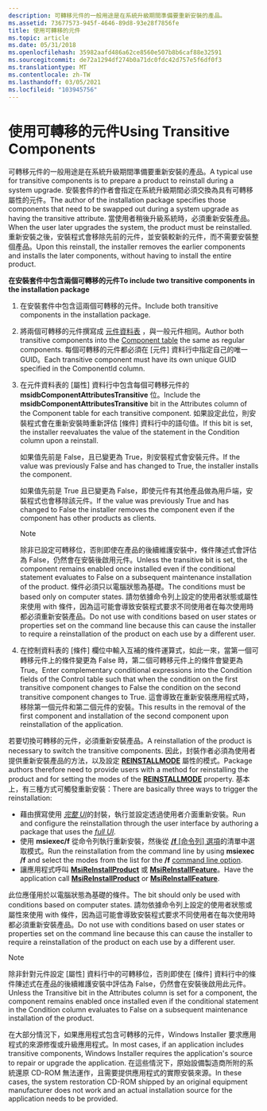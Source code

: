 ```yaml
---
description: 可轉移元件的一般用途是在系統升級期間準備要重新安裝的產品。
ms.assetid: 73677573-945f-4646-89d8-93e28f7856fe
title: 使用可轉移的元件
ms.topic: article
ms.date: 05/31/2018
ms.openlocfilehash: 35982aafd486a62ce8560e507b8b6caf88e32591
ms.sourcegitcommit: de72a1294df274b0a71dc0fdc42d757e5f6df0f3
ms.translationtype: MT
ms.contentlocale: zh-TW
ms.lasthandoff: 03/05/2021
ms.locfileid: "103945756"
---
```

# <a name="using-transitive-components"></a><span data-ttu-id="b7da2-103">使用可轉移的元件</span><span class="sxs-lookup"><span data-stu-id="b7da2-103">Using Transitive Components</span></span>

<span data-ttu-id="b7da2-104">可轉移元件的一般用途是在系統升級期間準備要重新安裝的產品。</span><span class="sxs-lookup"><span data-stu-id="b7da2-104">A typical use for transitive components is to prepare a product to reinstall during a system upgrade.</span></span> <span data-ttu-id="b7da2-105">安裝套件的作者會指定在系統升級期間必須交換為具有可轉移屬性的元件。</span><span class="sxs-lookup"><span data-stu-id="b7da2-105">The author of the installation package specifies those components that need to be swapped out during a system upgrade as having the transitive attribute.</span></span> <span data-ttu-id="b7da2-106">當使用者稍後升級系統時，必須重新安裝產品。</span><span class="sxs-lookup"><span data-stu-id="b7da2-106">When the user later upgrades the system, the product must be reinstalled.</span></span> <span data-ttu-id="b7da2-107">重新安裝之後，安裝程式會移除先前的元件，並安裝較新的元件，而不需要安裝整個產品。</span><span class="sxs-lookup"><span data-stu-id="b7da2-107">Upon this reinstall, the installer removes the earlier components and installs the later components, without having to install the entire product.</span></span>

<span data-ttu-id="b7da2-108">**在安裝套件中包含兩個可轉移的元件**</span><span class="sxs-lookup"><span data-stu-id="b7da2-108">**To include two transitive components in the installation package**</span></span>

1.  <span data-ttu-id="b7da2-109">在安裝套件中包含這兩個可轉移的元件。</span><span class="sxs-lookup"><span data-stu-id="b7da2-109">Include both transitive components in the installation package.</span></span>
2.  <span data-ttu-id="b7da2-110">將兩個可轉移的元件撰寫成 [元件資料表](component-table.md) ，與一般元件相同。</span><span class="sxs-lookup"><span data-stu-id="b7da2-110">Author both transitive components into the [Component table](component-table.md) the same as regular components.</span></span> <span data-ttu-id="b7da2-111">每個可轉移的元件都必須在 [元件] 資料行中指定自己的唯一 GUID。</span><span class="sxs-lookup"><span data-stu-id="b7da2-111">Each transitive component must have its own unique GUID specified in the ComponentId column.</span></span>
3.  <span data-ttu-id="b7da2-112">在元件資料表的 [屬性] 資料行中包含每個可轉移元件的 **msidbComponentAttributesTransitive** 位。</span><span class="sxs-lookup"><span data-stu-id="b7da2-112">Include the **msidbComponentAttributesTransitive** bit in the Attributes column of the Component table for each transitive component.</span></span> <span data-ttu-id="b7da2-113">如果設定此位，則安裝程式會在重新安裝時重新評估 [條件] 資料行中的語句值。</span><span class="sxs-lookup"><span data-stu-id="b7da2-113">If this bit is set, the installer reevaluates the value of the statement in the Condition column upon a reinstall.</span></span>

    <span data-ttu-id="b7da2-114">如果值先前是 False，且已變更為 True，則安裝程式會安裝元件。</span><span class="sxs-lookup"><span data-stu-id="b7da2-114">If the value was previously False and has changed to True, the installer installs the component.</span></span>

    <span data-ttu-id="b7da2-115">如果值先前是 True 且已變更為 False，即使元件有其他產品做為用戶端，安裝程式也會移除該元件。</span><span class="sxs-lookup"><span data-stu-id="b7da2-115">If the value was previously True and has changed to False the installer removes the component even if the component has other products as clients.</span></span>

    > [!Note]  
    > <span data-ttu-id="b7da2-116">除非已設定可轉移位，否則即使在產品的後續維護安裝中，條件陳述式會評估為 False，仍然會在安裝後啟用元件。</span><span class="sxs-lookup"><span data-stu-id="b7da2-116">Unless the transitive bit is set, the component remains enabled once installed even if the conditional statement evaluates to False on a subsequent maintenance installation of the product.</span></span> <span data-ttu-id="b7da2-117">條件必須只以電腦狀態為基礎。</span><span class="sxs-lookup"><span data-stu-id="b7da2-117">The conditions must be based only on computer states.</span></span> <span data-ttu-id="b7da2-118">請勿依據命令列上設定的使用者狀態或屬性來使用 with 條件，因為這可能會導致安裝程式要求不同使用者在每次使用時都必須重新安裝產品。</span><span class="sxs-lookup"><span data-stu-id="b7da2-118">Do not use with conditions based on user states or properties set on the command line because this can cause the installer to require a reinstallation of the product on each use by a different user.</span></span>

     

4.  <span data-ttu-id="b7da2-119">在控制資料表的 [條件] 欄位中輸入互補的條件運算式，如此一來，當第一個可轉移元件上的條件變更為 False 時，第二個可轉移元件上的條件會變更為 True。</span><span class="sxs-lookup"><span data-stu-id="b7da2-119">Enter complementary conditional expressions into the Condition fields of the Control table such that when the condition on the first transitive component changes to False the condition on the second transitive component changes to True.</span></span> <span data-ttu-id="b7da2-120">這會導致在重新安裝應用程式時，移除第一個元件和第二個元件的安裝。</span><span class="sxs-lookup"><span data-stu-id="b7da2-120">This results in the removal of the first component and installation of the second component upon reinstallation of the application.</span></span>

<span data-ttu-id="b7da2-121">若要切換可轉移的元件，必須重新安裝產品。</span><span class="sxs-lookup"><span data-stu-id="b7da2-121">A reinstallation of the product is necessary to switch the transitive components.</span></span> <span data-ttu-id="b7da2-122">因此，封裝作者必須為使用者提供重新安裝產品的方法，以及設定 [**REINSTALLMODE**](reinstallmode.md) 屬性的模式。</span><span class="sxs-lookup"><span data-stu-id="b7da2-122">Package authors therefore need to provide users with a method for reinstalling the product and for setting the modes of the [**REINSTALLMODE**](reinstallmode.md) property.</span></span> <span data-ttu-id="b7da2-123">基本上，有三種方式可觸發重新安裝：</span><span class="sxs-lookup"><span data-stu-id="b7da2-123">There are basically three ways to trigger the reinstallation:</span></span>

-   <span data-ttu-id="b7da2-124">藉由撰寫使用 [*完整 UI*](f-gly.md)的封裝，執行並設定透過使用者介面重新安裝。</span><span class="sxs-lookup"><span data-stu-id="b7da2-124">Run and configure the reinstallation through the user interface by authoring a package that uses the [*full UI*](f-gly.md).</span></span>
-   <span data-ttu-id="b7da2-125">使用 **msiexec/f** 從命令列執行重新安裝，然後從 [ **/f** [命令列] 選項](command-line-options.md)的清單中選取模式。</span><span class="sxs-lookup"><span data-stu-id="b7da2-125">Run the reinstallation from the command line by using **msiexec /f** and select the modes from the list for the **/f** [command line option](command-line-options.md).</span></span>
-   <span data-ttu-id="b7da2-126">讓應用程式呼叫 [**MsiReInstallProduct**](/windows/desktop/api/Msi/nf-msi-msireinstallproducta) 或 [**MsiReInstallFeature**](/windows/desktop/api/Msi/nf-msi-msireinstallfeaturea)。</span><span class="sxs-lookup"><span data-stu-id="b7da2-126">Have the application call [**MsiReInstallProduct**](/windows/desktop/api/Msi/nf-msi-msireinstallproducta) or [**MsiReInstallFeature**](/windows/desktop/api/Msi/nf-msi-msireinstallfeaturea).</span></span>

<span data-ttu-id="b7da2-127">此位應僅用於以電腦狀態為基礎的條件。</span><span class="sxs-lookup"><span data-stu-id="b7da2-127">The bit should only be used with conditions based on computer states.</span></span> <span data-ttu-id="b7da2-128">請勿依據命令列上設定的使用者狀態或屬性來使用 with 條件，因為這可能會導致安裝程式要求不同使用者在每次使用時都必須重新安裝產品。</span><span class="sxs-lookup"><span data-stu-id="b7da2-128">Do not use with conditions based on user states or properties set on the command line because this can cause the installer to require a reinstallation of the product on each use by a different user.</span></span>

> [!Note]
> <span data-ttu-id="b7da2-129">除非針對元件設定 [屬性] 資料行中的可轉移位，否則即使在 [條件] 資料行中的條件陳述式在產品的後續維護安裝中評估為 False，仍然會在安裝後啟用此元件。</span><span class="sxs-lookup"><span data-stu-id="b7da2-129">Unless the Transitive bit in the Attributes column is set for a component, the component remains enabled once installed even if the conditional statement in the Condition column evaluates to False on a subsequent maintenance installation of the product.</span></span>
> 
> <span data-ttu-id="b7da2-130">在大部分情況下，如果應用程式包含可轉移的元件，Windows Installer 要求應用程式的來源修復或升級應用程式。</span><span class="sxs-lookup"><span data-stu-id="b7da2-130">In most cases, if an application includes transitive components, Windows Installer requires the application's source to repair or upgrade the application.</span></span> <span data-ttu-id="b7da2-131">在這些情況下，原始設備製造商所附的系統還原 CD-ROM 無法運作，且需要提供應用程式的實際安裝來源。</span><span class="sxs-lookup"><span data-stu-id="b7da2-131">In these cases, the system restoration CD-ROM shipped by an original equipment manufacturer does not work and an actual installation source for the application needs to be provided.</span></span>

 

 

 



